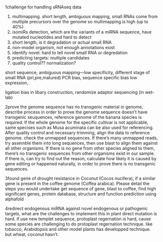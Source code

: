 1challenge for handling sRNAseq data
1. multimapping. short length, ambiguous mapping, small RNAs come from multiple precursors over the genome so multimapping is high (up to 40%)
2. isomiRs detection, which are the variants of a miRNA sequence, have mutated nucleotides and hard to detect
3. short length, is it degradation or actual small RNA
4. non-model organism, not enough annotations exist
5. identify novel: hard to tell novel small RNA or degredation
6. predicting targets: multiple candidates
7. quality control?? normalization?

short sequence, ambiguous mapping—low specificity, different stage of small RNA (pri,pre,matured)
PCR bias, sequence specific bias
low expression, 

ligation bias in libary construction, randomize adaptor sequencing (in wet-lab)

2prove the genome sequence has no transgenic material in genome, describe process
in order to prove the genome sequence doesn’t have transgenic seuquences,  reference genome of the banana species is required. If the whole genome for the specific cultivar is not applicable, same 
specises such as Musa acuminata can be also used for referencing. 
After quality control and necessary trimming, align the data to reference genome. check the unmapped sequences. 
If there’s many unmapped reads, try assemble them into long sequences, then use blast to align them against all other organisms. If there is no gene from other species aligned to them, there’s no 
transgenic sequences from other organisms exist in our sample. 
If there is, can try to find out the reason, calculate how likely it is caused by gene editing or happened naturally, in order to prove there is no transgenic sequences.

3found gene of drought resistance in Coconut (Cocos nucifera), if a similar gene is present in the coffee genome (Coffea arabica). Please detail the steps you would undertake
get sequence of gene, blast to coffee, find high significant genes, protein database, structure and function prediction using alphafold

4redirect endogenous miRNA against novel endogenous or pathogenic targets, what are the challenges to implement this in plant
direct mutation is hard. 
if use new templet sequence, protoplast regernation is hard, cause some species are challenging to do protoplast regernation technique. like tobacco, Arabidopsis and other model plants has 
developped technique. but wheat, coconut hasn’t.
